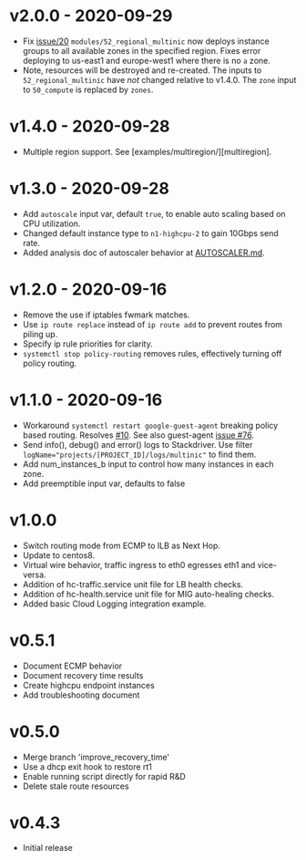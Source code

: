 v2.0.0 - 2020-09-29
===

 * Fix [issue/20][issue20] `modules/52_regional_multinic` now deploys instance
   groups to all available zones in the specified region.  Fixes error
   deploying to us-east1 and europe-west1 where there is no `a` zone.
 * Note, resources will be destroyed and re-created.  The inputs to
   `52_regional_multinic` have *not* changed relative to v1.4.0.  The `zone`
   input to `50_compute` is replaced by `zones`.

v1.4.0 - 2020-09-28
===

 * Multiple region support.  See [examples/multiregion/][multiregion].

v1.3.0 - 2020-09-28
===

 * Add `autoscale` input var, default `true`, to enable auto scaling based on
   CPU utilization.
 * Changed default instance type to `n1-highcpu-2` to gain 10Gbps send rate.
 * Added analysis doc of autoscaler behavior at
   [AUTOSCALER.md](./docs/AUTOSCALER.md).

v1.2.0 - 2020-09-16
===

 * Remove the use if iptables fwmark matches.
 * Use `ip route replace` instead of `ip route add` to prevent routes from
   piling up.
 * Specify ip rule priorities for clarity.
 * `systemctl stop policy-routing` removes rules, effectively turning off
   policy routing.

v1.1.0 - 2020-09-16
===

 * Workaround `systemctl restart google-guest-agent` breaking policy based
   routing.  Resolves [#10][issue10].  See also guest-agent [issue #76][guest76].
 * Send info(), debug() and error() logs to Stackdriver.  Use filter
   `logName="projects/[PROJECT_ID]/logs/multinic"` to find them.
 * Add num_instances_b input to control how many instances in each zone.
 * Add preemptible input var, defaults to false

v1.0.0
===

 * Switch routing mode from ECMP to ILB as Next Hop.
 * Update to centos8.
 * Virtual wire behavior, traffic ingress to eth0 egresses eth1 and vice-versa.
 * Addition of hc-traffic.service unit file for LB health checks.
 * Addition of hc-health.service unit file for MIG auto-healing checks.
 * Added basic Cloud Logging integration example.

v0.5.1
===

 * Document ECMP behavior
 * Document recovery time results
 * Create highcpu endpoint instances
 * Add troubleshooting document

v0.5.0
===

 * Merge branch 'improve_recovery_time'
 * Use a dhcp exit hook to restore rt1
 * Enable running script directly for rapid R&D
 * Delete stale route resources

v0.4.3
===

 * Initial release

[issue10]: https://github.com/openinfrastructure/terraform-google-multinic/issues/10
[guest76]: https://github.com/GoogleCloudPlatform/guest-agent/issues/76
[issue20]: https://github.com/openinfrastructure/terraform-google-multinic/issues/20

